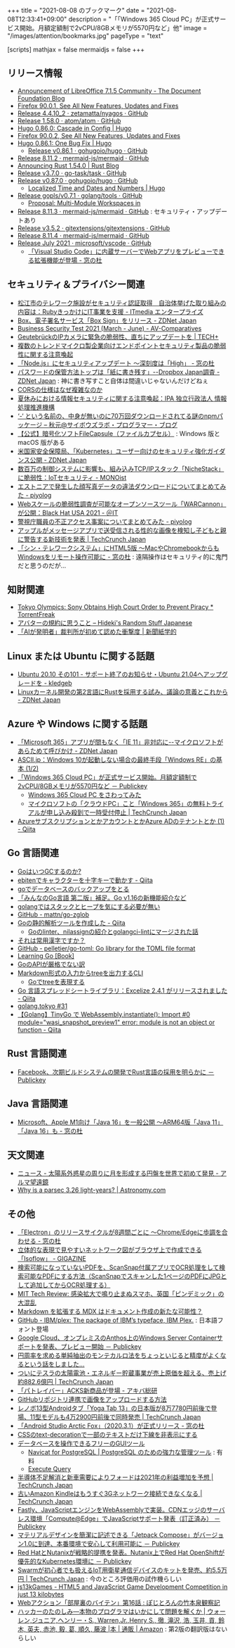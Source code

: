 +++
title = "2021-08-08 のブックマーク"
date =  "2021-08-08T12:33:41+09:00"
description = "「「Windows 365 Cloud PC」が正式サービス開始。月額定額制で2vCPU/8GBメモリが5570円など」他"
image = "/images/attention/bookmarks.jpg"
pageType = "text"

[scripts]
  mathjax = false
  mermaidjs = false
+++

## リリース情報

- [Announcement of LibreOffice 7.1.5 Community - The Document Foundation Blog](https://blog.documentfoundation.org/blog/2021/07/22/libreoffice-7-1-5-community/)
- [Firefox  90.0.1, See All New Features, Updates and Fixes](https://www.mozilla.org/en-US/firefox/90.0.1/releasenotes/)
- [Release 4.4.10_2 · zetamatta/nyagos · GitHub](https://github.com/zetamatta/nyagos/releases/tag/4.4.10_2)
- [Release 1.58.0 · atom/atom · GitHub](https://github.com/atom/atom/releases/tag/v1.58.0)
- [Hugo 0.86.0: Cascade in Config | Hugo](https://gohugo.io/news/0.86.0-relnotes/)
- [Firefox  90.0.2, See All New Features, Updates and Fixes](https://www.mozilla.org/en-US/firefox/90.0.2/releasenotes/)
- [Hugo 0.86.1: One Bug Fix | Hugo](https://gohugo.io/news/0.86.1-relnotes/)
  - [Release v0.86.1 · gohugoio/hugo · GitHub](https://github.com/gohugoio/hugo/releases/tag/v0.86.1)
- [Release 8.11.2 · mermaid-js/mermaid · GitHub](https://github.com/mermaid-js/mermaid/releases/tag/8.11.2)
- [Announcing Rust 1.54.0 | Rust Blog](https://blog.rust-lang.org/2021/07/29/Rust-1.54.0.html)
- [Release v3.7.0 · go-task/task · GitHub](https://github.com/go-task/task/releases/tag/v3.7.0)
- [Release v0.87.0 · gohugoio/hugo · GitHub](https://github.com/gohugoio/hugo/releases/tag/v0.87.0)
  - [Localized Time and Dates and Numbers | Hugo](https://gohugo.io/news/0.87.0-relnotes/)
- [Release gopls/v0.7.1 · golang/tools · GitHub](https://github.com/golang/tools/releases/tag/gopls/v0.7.1)
  - [Proposal: Multi-Module Workspaces in](https://go.googlesource.com/proposal/+/master/design/45713-workspace.md)
- [Release 8.11.3 · mermaid-js/mermaid · GitHub](https://github.com/mermaid-js/mermaid/releases/tag/8.11.3) : セキュリティ・アップデートあり
- [Release v3.5.2 · gitextensions/gitextensions · GitHub](https://github.com/gitextensions/gitextensions/releases/tag/v3.5.2)
- [Release 8.11.4 · mermaid-js/mermaid · GitHub](https://github.com/mermaid-js/mermaid/releases/tag/8.11.4)
- [Release July 2021 · microsoft/vscode · GitHub](https://github.com/microsoft/vscode/releases/tag/1.59.0)
  - [「Visual Studio Code」に内蔵サーバーでWebアプリをプレビューできる拡張機能が登場 - 窓の杜](https://forest.watch.impress.co.jp/docs/news/1342881.html)

## セキュリティ＆プライバシー関連

- [松江市のテレワーク施設がセキュリティ認証取得　自治体挙げた取り組みの内容は：RubyきっかけにIT事業を支援 - ITmedia エンタープライズ](https://www.itmedia.co.jp/enterprise/articles/2107/27/news053.html)
- [Box、電子署名サービス「Box Sign」をリリース - ZDNet Japan](https://japan.zdnet.com/article/35174456/)
- [Business Security Test 2021 (March - June) - AV-Comparatives](https://www.av-comparatives.org/tests/business-security-test-2021-march-june/)
- [GeutebrückのIPカメラに緊急の脆弱性、直ちにアップデートを | TECH+](https://news.mynavi.jp/article/20210729-1933530/)
- [複数のトレンドマイクロ製企業向けエンドポイントセキュリティ製品の脆弱性に関する注意喚起](https://www.jpcert.or.jp/at/2021/at210033.html)
- [「Node.js」にセキュリティアップデート ～深刻度は「High」 - 窓の杜](https://forest.watch.impress.co.jp/docs/news/1341298.html)
- [パスワードの保管方法トップは「紙に書き残す」--Dropbox Japan調査 - ZDNet Japan](https://japan.zdnet.com/article/35174554/) : 神に書き写すこと自体は間違いじゃないんだけどねぇ
- [CORSの仕様はなぜ複雑なのか](https://zenn.dev/qnighy/articles/6ff23c47018380)
- [夏休みにおける情報セキュリティに関する注意喚起：IPA 独立行政法人 情報処理推進機構](https://www.ipa.go.jp/security/topics/alert20210803.html)
- [‘-‘ という名前の、中身が無いのに70万回ダウンロードされてる謎のnpmパッケージ – 秋元@サイボウズラボ・プログラマー・ブログ](https://labs.cybozu.co.jp/blog/akky/2021/08/empty-npm-package-downloaded-sub-one-million-times/)
- [【公式】暗号化ソフトFileCapsule（ファイルカプセル）](https://www.resume-next.com/download/filecapsule/) : Windows 版と macOS 版がある
- [米国家安全保障局、「Kubernetes」ユーザー向けのセキュリティ強化ガイダンス公開 - ZDNet Japan](https://japan.zdnet.com/article/35174852/)
- [数百万の制御システムに影響も、組み込みTCP/IPスタック「NicheStack」に脆弱性：IoTセキュリティ - MONOist](https://monoist.atmarkit.co.jp/mn/articles/2108/05/news047.html)
- [エストニアで発生した顔写真データの違法ダウンロードについてまとめてみた - piyolog](https://piyolog.hatenadiary.jp/entry/2021/08/06/063000)
- [Webスケールの脆弱性調査が可能なオープンソースツール「WARCannon」が公開：Black Hat USA 2021 - ＠IT](https://atmarkit.itmedia.co.jp/ait/articles/2108/06/news050.html)
- [警視庁職員の不正アクセス事案についてまとめてみた - piyolog](https://piyolog.hatenadiary.jp/entry/2021/08/07/063000)
- [アップルがメッセージアプリで送受信される性的な画像を検知し子どもと親に警告する新技術を発表  |  TechCrunch Japan](https://jp.techcrunch.com/2021/08/07/2021-08-05-new-apple-technology-will-warn-parents-and-children-about-sexually-explicit-photos-in-messages/)
- [「シン・テレワークシステム」にHTML5版 ～MacやChromebookからもWindowsをリモート操作可能に - 窓の杜](https://forest.watch.impress.co.jp/docs/news/1342682.html) : 遠隔操作はセキュリティ的に鬼門だと思うのだが...

## 知財関連

- [Tokyo Olympics: Sony Obtains High Court Order to Prevent Piracy * TorrentFreak](https://torrentfreak.com/tokyo-olympics-sony-obtains-high-court-order-to-prevent-piracy-210721/)
- [アバターの規約に思うこと – Hideki's Random Stuff Japanese](https://ja.hideki.hclippr.com/2021/07/29/%e3%82%a2%e3%83%90%e3%82%bf%e3%83%bc%e3%81%ae%e8%a6%8f%e7%b4%84%e3%81%ab%e6%80%9d%e3%81%86%e3%81%93%e3%81%a8/)
- [「AIが発明者」裁判所が初めて認めた衝撃度 | 新聞紙学的](https://kaztaira.wordpress.com/2021/08/02/court_allowing_artificial_intelligence_to_be_inventors/)

## Linux または Ubuntu に関する話題

- [Ubuntu 20.10 その101 - サポート終了のお知らせ・Ubuntu 21.04へアップグレードを - kledgeb](https://kledgeb.blogspot.com/2021/07/ubuntu-2010-101-ubuntu-2104.html)
- [Linuxカーネル開発の第2言語にRustを採用する試み、議論の意義とこれから - ZDNet Japan](https://japan.zdnet.com/article/35174333/)

## Azure や Windows に関する話題

- [「Microsoft 365」アプリが間もなく「IE 11」非対応に--マイクロソフトがあらためて呼びかけ - ZDNet Japan](https://japan.zdnet.com/article/35174380/)
- [ASCII.jp：Windows 10が起動しない場合の最終手段「Windows RE」の基本 (1/2)](https://ascii.jp/elem/000/004/064/4064454/)
- [「Windows 365 Cloud PC」が正式サービス開始。月額定額制で2vCPU/8GBメモリが5570円など － Publickey](https://www.publickey1.jp/blog/21/windows_365_cloud_pc2vcpu8gb5570.html)
  - [Windows 365 Cloud PC をさわってみた](https://zenn.dev/shao1555/articles/97bc39d0e388aa)
  - [マイクロソフトの「クラウドPC」こと「Windows 365」の無料トライアルが申し込み殺到で一時受付停止  |  TechCrunch Japan](https://jp.techcrunch.com/2021/08/06/windows-365/)
- [AzureサブスクリプションとかアカウントとかAzure ADのテナントとか (1) - Qiita](https://qiita.com/whata/items/628e3a80e5a5c8fe7da9)
## Go 言語関連

- [GoはいつGCするのか?](https://zenn.dev/koron/articles/b96cccfa82c0c1)
- [ebitenでキャラクターを十字キーで動かす - Qiita](https://qiita.com/krile136/items/80482e894a28dcd05940)
- [goでデータベースのバックアップをとる](https://zenn.dev/maru44/articles/69c10272ec63bb)
- [「みんなのGo言語 第二版」補足。Go v1.16の新機能紹介など](https://zenn.dev/satoru_takeuchi/articles/37674810946531)
- [golangではスタックとヒープを気にする必要が無い](https://zenn.dev/rookxx/articles/golang-stack-and-heap)
- [GitHub - mattn/go-zglob](https://github.com/mattn/go-zglob)
- [Goの静的解析ツールを作成した - Qiita](https://qiita.com/sivchari/items/e84d9d239499af365dce)
  - [Goのlinter、nilassignの紹介とgolangci-lintにマージされた話](https://zenn.dev/sivchari/articles/6bb9fb5c2cbaed)
- [それは常用漢字ですか？](https://zenn.dev/ikawaha/articles/20210801-e995d788c30ec1)
- [GitHub - pelletier/go-toml: Go library for the TOML file format](https://github.com/pelletier/go-toml)
- [Learning Go [Book]](https://www.oreilly.com/library/view/learning-go/9781492077206/)
- [GoのAPIが厳格でない訳](https://zenn.dev/nobonobo/articles/5b1872497502d5)
- [Markdown形式の入力からtreeを出力するCLI](https://zenn.dev/ddddddo/articles/ad97623a004496)
  - [Goでtreeを表現する](https://zenn.dev/ddddddo/articles/8cd85c68763f2e)
- [Go 言語スプレッドシートライブラリ：Excelize 2.4.1 がリリースされました - Qiita](https://qiita.com/xuri/items/98567a27a929fa38b4c8)
- [golang.tokyo #31](https://zenn.dev/cacbahbj/articles/ee33d868abaf47)
- [【Golang】TinyGo で WebAssembly.instantiate(): Import #0 module="wasi_snapshot_preview1" error: module is not an object or function - Qiita](https://qiita.com/KEINOS/items/d3b7123a46dcf7b722e9)

## Rust 言語関連

- [Facebook、次期ビルドシステムの開発でRust言語の採用を明らかに － Publickey](https://www.publickey1.jp/blog/21/facebookrust.html)

## Java  言語関連

- [Microsoft、Apple M1向け「Java 16」を一般公開 ～ARM64版「Java 11」「Java 16」も - 窓の杜](https://forest.watch.impress.co.jp/docs/news/1342919.html)

## 天文関連

- [ニュース - 太陽系外惑星の周りに月を形成する円盤を世界で初めて発見 - アルマ望遠鏡](https://alma-telescope.jp/news/pds70c-202107)
- [Why is a parsec 3.26 light-years? | Astronomy.com](https://astronomy.com/magazine/ask-astro/2020/02/why-is-a-parsec-326-light-years)

## その他

- [「Electron」のリリースサイクルが8週間ごとに ～Chrome/Edgeに歩調を合わせる - 窓の杜](https://forest.watch.impress.co.jp/docs/news/1338953.html)
- [立体的な表現で見やすいネットワーク図がブラウザ上で作成できる「Isoflow」 - GIGAZINE](https://gigazine.net/news/20210722-isoflow/)
- [検索可能になっていないPDFを、ScanSnap付属アプリでOCR処理をして検索可能なPDFにする方法（ScanSnapでスキャンした1ページのPDFにJPGとして追加してからOCR処理する）](https://snap.hyuki.net/20210724070923/)
- [MIT Tech Review: 感染拡大で鳴り止まぬスマホ、英国「ピンデミック」の大混乱](https://www.technologyreview.jp/s/251746/is-the-uks-pingdemic-good-or-bad-yes/)
- [Markdown を拡張する MDX はドキュメント作成の新たな可能性？](https://zenn.dev/spring_raining/articles/3eb62ff93df1eb)
- [GitHub - IBM/plex: The package of IBM’s typeface, IBM Plex.](https://github.com/IBM/plex) : 日本語フォント登場
- [Google Cloud、オンプレミスのAnthos上のWindows Server Containerサポートを発表、プレビュー開始 － Publickey](https://www.publickey1.jp/blog/21/google_cloudanthoswindows_server_container.html)
- [円周率を求める単純抽出のモンテカルロ法をちょっといじると精度がよくなるという話をしました...](https://twitter.com/nobucshirai/status/1420157656375828480)
- [ついにテスラの太陽電池・エネルギー貯蔵事業が売上原価を超える、売上げ約882.6億円  |  TechCrunch Japan](https://jp.techcrunch.com/2021/07/27/2021-07-26-teslas-solar-and-energy-storage-business-rakes-in-810m-finally-exceeds-cost-of-revenue/)
- [「パトレイバー」ACKS新商品が登場 - アキバ総研](https://akiba-souken.com/article/51932/)
- [GitHubリポジトリ連携で画像をアップロードする方法](https://zenn.dev/zenn/articles/deploy-github-images)
- [レノボ13型Androidタブ「Yoga Tab 13」の日本版が8万7780円前後で登場、11型モデルも4万2900円前後で同時発売  |  TechCrunch Japan](https://jp.techcrunch.com/2021/07/29/lenovo-yoga-tab-13-11-japan/)
- [「Android Studio Arctic Fox」（2020.3.1）が正式リリース - 窓の杜](https://forest.watch.impress.co.jp/docs/news/1340834.html)
- [CSSのtext-decorationで一部のテキストだけ下線を非表示にする](https://zenn.dev/catnose99/articles/c3afffa918c86a)
- [データベースを操作できるフリーのGUIツール](https://engineer-milione.com/tips/free-db-gui-tool.html)
  - [Navicat for PostgreSQL | PostgreSQL のための強力な管理ツール](https://jp.navicat.com/products/navicat-for-postgresql) : 有料
  - [Execute Query](http://executequery.org/index.php)
- [半導体不足解消と新車需要によりフォードは2021年の利益増加を予想  |  TechCrunch Japan](https://jp.techcrunch.com/2021/07/31/2021-07-28-ford-expects-semiconductor-rebound-new-vehicle-demand-to-increase-2021-profits/)
- [古いAmazon Kindleはもうすぐ3Gネットワーク接続できなくなる  |  TechCrunch Japan](https://jp.techcrunch.com/2021/07/30/2021-07-29-old-amazon-kindle-devices-will-soon-lose-3g-access/)
- [Fastly、JavaScriptエンジンをWebAssemblyで実装。CDNエッジのサーバレス環境「Compute@Edge」でJavaScriptサポート発表（訂正済み） － Publickey](https://www.publickey1.jp/blog/21/fastlyjavascriptwebassemblycdncomputeedge.html)
- [マテリアルデザインを簡潔に記述できる「Jetpack Compose」がバージョン1.0に到達、本番環境で安心して利用可能に － Publickey](https://www.publickey1.jp/blog/21/jetpack_compose10.html)
- [Red HatとNutanixが戦略的提携を発表。Nutanix上でRed Hat OpenShiftが優先的なKubernetes環境に － Publickey](https://www.publickey1.jp/blog/21/red_hatnutanixnutanixred_hat_openshiftkubernetes.html)
- [Swarmが初心者でも扱えるIoT用衛星通信デバイスのキットを発売、約5.5万円  |  TechCrunch Japan](https://jp.techcrunch.com/2021/08/03/2021-07-29-swarm-debuts-499-evaluation-kit-for-consumers-and-tinkerers/) : 今のところ評価用の試作機らしい
- [js13kGames - HTML5 and JavaScript Game Development Competition in just 13 kilobytes](https://js13kgames.com/)
- [Webアクション「部屋裏のバイテン」第16話 : ぽじとろんの竹本泉観察記](https://positron.exblog.jp/32387875/)
- [ハッカーのたのしみ―本物のプログラマはいかにして問題を解くか | ウォーレン,ジュニア,ヘンリー・S., Warren,Jr.,Henry S., 徹, 滝沢, 浩, 玉井, 貢, 鈴木, 英夫, 赤池, 毅, 葛, 順久, 藤波 |本 | 通販 | Amazon](https://www.amazon.co.jp/%E3%83%8F%E3%83%83%E3%82%AB%E3%83%BC%E3%81%AE%E3%81%9F%E3%81%AE%E3%81%97%E3%81%BF%E2%80%95%E6%9C%AC%E7%89%A9%E3%81%AE%E3%83%97%E3%83%AD%E3%82%B0%E3%83%A9%E3%83%9E%E3%81%AF%E3%81%84%E3%81%8B%E3%81%AB%E3%81%97%E3%81%A6%E5%95%8F%E9%A1%8C%E3%82%92%E8%A7%A3%E3%81%8F%E3%81%8B-%E3%82%B8%E3%83%A5%E3%83%8B%E3%82%A2-%E3%83%98%E3%83%B3%E3%83%AA%E3%83%BC%E3%83%BBS-%E3%82%A6%E3%82%A9%E3%83%BC%E3%83%AC%E3%83%B3/dp/4434046683) : 第2版の翻訳版はないらしい

<!-- eof -->
